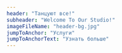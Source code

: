 ```yaml
---
header: "Танцуют все!"
subheader: "Welcome To Our Studio!"
imageFileName: "header-bg.jpg"
jumpToAnchor: "Услуги"
jumpToAnchorText: "Узнать больше"
---
```

